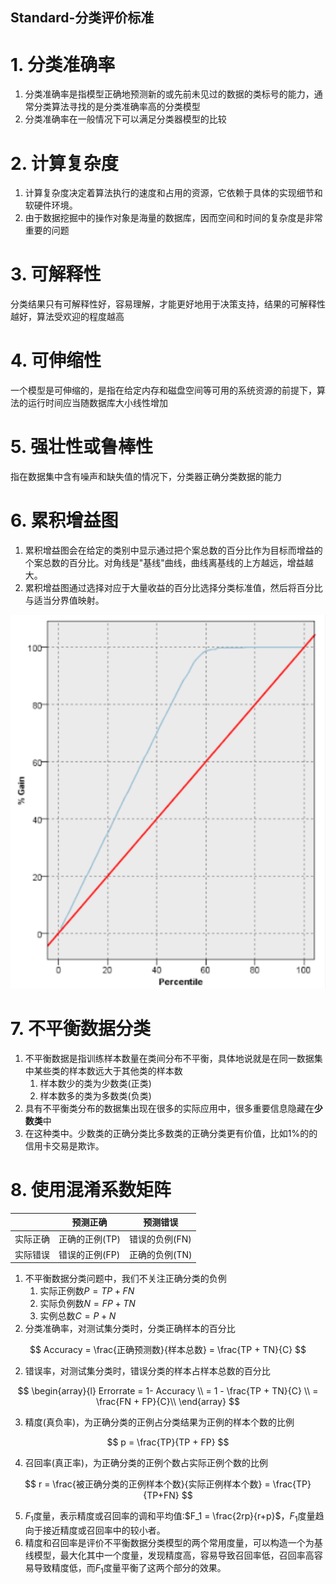 Standard-分类评价标准
---

# 1. 分类准确率
1. 分类准确率是指模型正确地预测新的或先前未见过的数据的类标号的能力，通常分类算法寻找的是分类准确率高的分类模型
2. 分类准确率在一般情况下可以满足分类器模型的比较

# 2. 计算复杂度
1. 计算复杂度决定着算法执行的速度和占用的资源，它依赖于具体的实现细节和软硬件环境。
2. 由于数据挖掘中的操作对象是海量的数据库，因而空间和时间的复杂度是非常重要的问题

# 3. 可解释性
分类结果只有可解释性好，容易理解，才能更好地用于决策支持，结果的可解释性越好，算法受欢迎的程度越高

# 4. 可伸缩性
一个模型是可伸缩的，是指在给定内存和磁盘空间等可用的系统资源的前提下，算法的运行时间应当随数据库大小线性增加

# 5. 强壮性或鲁棒性
指在数据集中含有噪声和缺失值的情况下，分类器正确分类数据的能力

# 6. 累积增益图
1. 累积增益图会在给定的类别中显示通过把个案总数的百分比作为目标而增益的个案总数的百分比。对角线是"基线"曲线，曲线离基线的上方越远，增益越大。
2. 累积增益图通过选择对应于大量收益的百分比选择分类标准值，然后将百分比与适当分界值映射。

![](img/standard/1.png)

# 7. 不平衡数据分类
1. 不平衡数据是指训练样本数量在类间分布不平衡，具体地说就是在同一数据集中某些类的样本数远大于其他类的样本数
   1. 样本数少的类为少数类(正类)
   2. 样本数多的类为多数类(负类)
2. 具有不平衡类分布的数据集出现在很多的实际应用中，很多重要信息隐藏在**少数类**中
3. 在这种类中。少数类的正确分类比多数类的正确分类更有价值，比如1%的的信用卡交易是欺诈。

# 8. 使用混淆系数矩阵
|          | 预测正确       | 预测错误       |
| -------- | -------------- | -------------- |
| 实际正确 | 正确的正例(TP) | 错误的负例(FN) |
| 实际错误 | 错误的正例(FP) | 正确的负例(TN) |

1. 不平衡数据分类问题中，我们不关注正确分类的负例
   1. 实际正例数$P = TP + FN$
   2. 实际负例数$N = FP + TN$
   3. 实例总数$C = P + N$
2. 分类准确率，对测试集分类时，分类正确样本的百分比

$$
Accuracy = \frac{正确预测数}{样本总数} = \frac{TP + TN}{C}
$$

2. 错误率，对测试集分类时，错误分类的样本占样本总数的百分比

$$
\begin{array}{l}
  Errorrate = 1- Accuracy \\
  = 1 - \frac{TP + TN}{C} \\
  = \frac{FN + FP}{C}\\
\end{array}
$$

3. 精度(真负率)，为正确分类的正例占分类结果为正例的样本个数的比例

$$
p = \frac{TP}{TP + FP}
$$

4. 召回率(真正率)，为正确分类的正例个数占实际正例个数的比例

$$
r = \frac{被正确分类的正例样本个数}{实际正例样本个数} = \frac{TP}{TP+FN}
$$

5. $F_1$度量，表示精度或召回率的调和平均值:$F_1 = \frac{2rp}{r+p}$，$F_1$度量趋向于接近精度或召回率中的较小者。
6. 精度和召回率是评价不平衡数据分类模型的两个常用度量，可以构造一个为基线模型，最大化其中一个度量，发现精度高，容易导致召回率低，召回率高容易导致精度低，而$F_1$度量平衡了这两个部分的效果。
